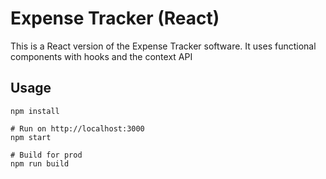 # Expense Tracker (React)

This is a React version of the  Expense Tracker software. It uses functional components with hooks and the context API

## Usage
```
npm install

# Run on http://localhost:3000
npm start

# Build for prod
npm run build
```
